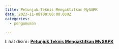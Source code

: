 ```yaml
---
title: Petunjuk Teknis Mengaktifkan MySAPK
date: 2023-11-08T00:00:00.000Z
categories:
  - pengumuman

---
```


Lihat disini : [**Petunjuk Teknis Mengaktifkan MySAPK**](https://bkd.nttprov.go.id/web/wp-content/uploads/2023/11/Petunjuk-Teknis-Mengaktifkan-MySAPK.pdf)
